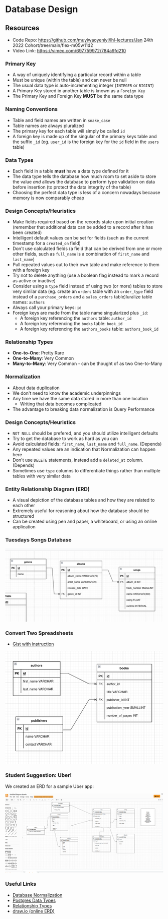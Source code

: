 # Database Design

## Resources

 - Code Repo: https://github.com/muyiwaoyeniyi/lhl-lectures/Jan 24th 2022 Cohort/tree/main/flex-m05w11d2
 - Video Link: https://vimeo.com/697759972/784a9fd210

### Primary Key

- A way of uniquely identifying a particular record within a table
- Must be unique (within the table) and can never be null
- The usual data type is auto-incrementing integer (`INTEGER` or `BIGINT`)
- A Primary Key stored in another table is known as a `Foreign Key`
- The Primary Key and Foreign Key **MUST** be the same data type

### Naming Conventions

- Table and field names are written in `snake_case`
- Table names are always pluralized
- The primary key for each table will simply be called `id`
- A foreign key is made up of the singular of the primary keys table and the suffix `_id` (eg. `user_id` is the foreign key for the `id` field in the `users` table)

### Data Types

- Each field in a table **must** have a data type defined for it
- The data type tells the database how much room to set aside to store the value _and_ allows the database to perform type validation on data before insertion (to protect the data integrity of the table)
- Choosing the perfect data type is less of a concern nowadays because memory is now comparably cheap

### Design Concepts/Heuristics

- Make fields required based on the records state upon initial creation (remember that additional data can be added to a record after it has been created)
- Intelligent default values can be set for fields (such as the current timestamp for a `created_on` field)
- Don't use calculated fields (a field that can be derived from one or more other fields, such as `full_name` is a combination of `first_name` and `last_name`)
- Pull repeated values out to their own table and make reference to them with a foreign key
- Try not to delete anything (use a boolean flag instead to mark a record as active or inactive)
- Consider using a `type` field instead of using two (or more) tables to store very similar data (eg. create an `orders` table with an `order_type` field instead of a `purchase_orders` and a `sales_orders` table)luralize table names: `authors`
 - Always call your primary keys: `id`
 - Foreign keys are made from the table name singularized plus `_id`:
     - A foreign key referencing the `authors` table: `author_id`
     - A foreign key referencing the `books` table: `book_id`
     - A foreign key referencing the `authors_books` table: `authors_book_id`

### Relationship Types

 - **One-to-One**: Pretty Rare
 - **One-to-Many**: Very Common
 - **Many-to-Many**: Very Common - can be thought of as two One-to-Many

### Normalization

 - About data duplication
 - We don't need to know the academic underpinnings
 - Any time we have the same data stored in more than one location
   - Writing that data becomes complicated
 - The advantage to breaking data normalization is Query Performance

### Design Concepts/Heuristics

 - `NOT NULL` should be prefered, and you should utilize intelligent defaults
 - Try to get the database to work as hard as you can
 - Avoid calculated fields: `first_name`, `last_name` and `full_name`. (Depends)
 - Any repeated values are an indication that Normalization can happen here
 - Don't use `DELETE` statements, instead add a `deleted_at` column. (Depends)
 - Sometimes use `type` columns to differentiate things rather than multiple tables with very similar data


### Entity Relationship Diagram (ERD)

- A visual depiction of the database tables and how they are related to each other
- Extremely useful for reasoning about how the database should be structured
- Can be created using pen and paper, a whiteboard, or using an online application

### Tuesdays Songs Database

![Songs Database](songs_database.png)

### Convert Two Spreadsheets
- [Gist with instruction](https://gist.github.com/andydlindsay/20e7305e853bad7b587f294b054cf8de)

![Books and Authors](books_schema_erd.png)

### Student Suggestion: Uber!
We created an ERD for a sample Uber app:

![Uber App](uber.png)

### Useful Links
* [Database Normalization](https://en.wikipedia.org/wiki/Database_normalization)
* [Postgres Data Types](http://www.postgresqltutorial.com/postgresql-data-types/)
* [Relationship Types](http://etutorials.org/SQL/Database+design+for+mere+mortals/Part+II+The+Design+Process/Chapter+10.+Table+Relationships/Types+of+Relationships/)
* [draw.io (online ERD)](https://www.draw.io/)
